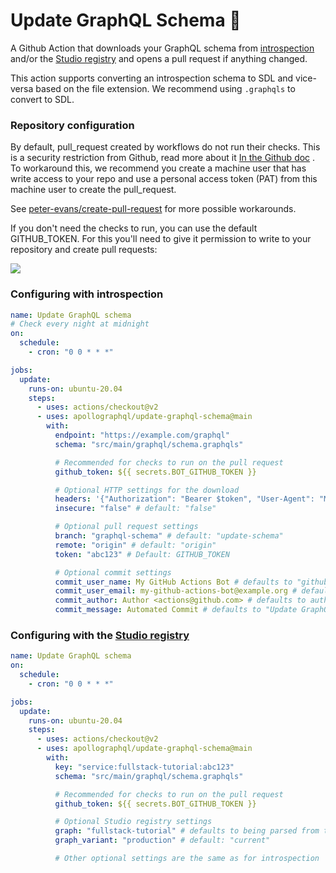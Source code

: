 # Update GraphQL Schema 🚀

A Github Action that downloads your GraphQL schema from [introspection](https://graphql.org/learn/introspection/) and/or
the [Studio registry](https://www.apollographql.com/docs/studio/) and opens a pull request if anything changed.

This action supports converting an introspection schema to SDL and vice-versa based on the file extension. We recommend
using `.graphqls` to convert to SDL.

### Repository configuration

By default, pull_request created by workflows do not run their checks. This is a security restriction from Github, read
more about
it [In the Github doc](https://docs.github.com/en/actions/using-workflows/triggering-a-workflow#triggering-a-workflow-from-a-workflow)
. To workaround this, we recommend you create a machine user that has write access to your repo and use a personal
access token (PAT) from this machine user to create the pull_request.

See [peter-evans/create-pull-request](https://github.com/peter-evans/create-pull-request/blob/main/docs/concepts-guidelines.md#triggering-further-workflow-runs)
for more possible workarounds.

If you don't need the checks to run, you can use the default GITHUB_TOKEN. For this you'll need to give it permission to
write to your repository and create pull requests:

![](screenshot.png)

### Configuring with introspection

```yaml
name: Update GraphQL schema
# Check every night at midnight
on:
  schedule:
    - cron: "0 0 * * *"

jobs:
  update:
    runs-on: ubuntu-20.04
    steps:
      - uses: actions/checkout@v2
      - uses: apollographql/update-graphql-schema@main
        with:
          endpoint: "https://example.com/graphql"
          schema: "src/main/graphql/schema.graphqls"

          # Recommended for checks to run on the pull request
          github_token: ${{ secrets.BOT_GITHUB_TOKEN }}

          # Optional HTTP settings for the download
          headers: '{"Authorization": "Bearer $token", "User-Agent": "MyAction"}' # default: ""
          insecure: "false" # default: "false"

          # Optional pull request settings        
          branch: "graphql-schema" # default: "update-schema"
          remote: "origin" # default: "origin"
          token: "abc123" # Default: GITHUB_TOKEN

          # Optional commit settings
          commit_user_name: My GitHub Actions Bot # defaults to "github-actions[bot]"
          commit_user_email: my-github-actions-bot@example.org # defaults to "github-actions[bot]@users.noreply.github.com"
          commit_author: Author <actions@github.com> # defaults to author of the commit that triggered the run
          commit_message: Automated Commit # defaults to "Update GraphQL Schema"
```

### Configuring with the [Studio registry](https://www.apollographql.com/docs/studio/)

```yaml
name: Update GraphQL schema
on:
  schedule:
    - cron: "0 0 * * *"

jobs:
  update:
    runs-on: ubuntu-20.04
    steps:
      - uses: actions/checkout@v2
      - uses: apollographql/update-graphql-schema@main
        with:
          key: "service:fullstack-tutorial:abc123"
          schema: "src/main/graphql/schema.graphqls"

          # Recommended for checks to run on the pull request
          github_token: ${{ secrets.BOT_GITHUB_TOKEN }}

          # Optional Studio registry settings
          graph: "fullstack-tutorial" # defaults to being parsed from the key
          graph_variant: "production" # default: "current"

          # Other optional settings are the same as for introspection
```
